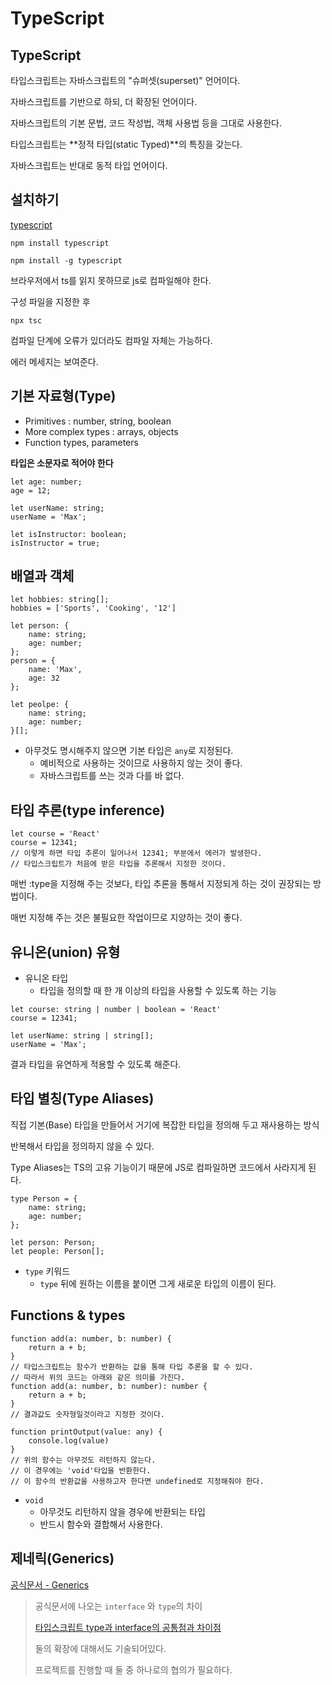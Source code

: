 # TypeScript



## TypeScript

타입스크립트는 자바스크립트의 "슈퍼셋(superset)" 언어이다.

자바스크립트를 기반으로 하되, 더 확장된 언어이다.

자바스크립트의 기본 문법, 코드 작성법, 객체 사용법 등을 그대로 사용한다.



타입스크립트는 **정적 타입(static Typed)**의 특징을 갖는다.

자바스크립트는 반대로 동적 타입 언어이다.



## 설치하기

[typescript](https://www.typescriptlang.org/)

`npm install typescript`

`npm install -g typescript`



브라우저에서 ts를 읽지 못하므로 js로 컴파일해야 한다.

구성 파일을 지정한 후

`npx tsc`

컴파일 단계에 오류가 있더라도 컴파일 자체는 가능하다.

에러 메세지는 보여준다.



## 기본 자료형(Type)

- Primitives : number, string, boolean
- More complex types : arrays, objects
- Function types, parameters

**타입은 소문자로 적어야 한다**

```tsx
let age: number;
age = 12;

let userName: string;
userName = 'Max';

let isInstructor: boolean;
isInstructor = true;
```



## 배열과 객체

```tsx
let hobbies: string[];
hobbies = ['Sports', 'Cooking', '12']

let person: {
    name: string;
    age: number;
};
person = {
    name: 'Max',
    age: 32
};

let peolpe: {
    name: string;
    age: number;
}[];
```

- 아무것도 명시해주지 않으면 기본 타입은 `any`로 지정된다.
  - 예비적으로 사용하는 것이므로 사용하지 않는 것이 좋다.
  - 자바스크립트를 쓰는 것과 다를 바 없다.



## 타입 추론(type inference)

```tsx
let course = 'React'
course = 12341;
// 이렇게 하면 타입 추론이 일어나서 12341; 부분에서 에러가 발생한다.
// 타입스크립트가 처음에 받은 타입을 추론해서 지정한 것이다.
```

매번 :type을 지정해 주는 것보다, 타입 추론을 통해서 지정되게 하는 것이 권장되는 방법이다.

매번 지정해 주는 것은 불필요한 작업이므로 지양하는 것이 좋다.



## 유니온(union) 유형

- 유니온 타입
  - 타입을 정의할 때 한 개 이상의 타입을 사용할 수 있도록 하는 기능

```tsx
let course: string | number | boolean = 'React'
course = 12341;

let userName: string | string[];
userName = 'Max';
```

결과 타입을 유연하게 적용할 수 있도록 해준다.



## 타입 별칭(Type Aliases)

직접 기본(Base) 타입을 만들어서 거기에 복잡한 타입을 정의해 두고 재사용하는 방식

반복해서 타입을 정의하지 않을 수 있다.

Type Aliases는 TS의 고유 기능이기 때문에 JS로 컴파일하면 코드에서 사라지게 된다.

```tsx
type Person = {
    name: string;
    age: number;
};

let person: Person;
let people: Person[];
```

- `type` 키워드
  - `type` 뒤에 원하는 이름을 붙이면 그게 새로운 타입의 이름이 된다.



## Functions & types

```tsx
function add(a: number, b: number) {
    return a + b;
}
// 타입스크립트는 함수가 반환하는 값을 통해 타입 추론을 할 수 있다.
// 따라서 위의 코드는 아래와 같은 의미를 가진다.
function add(a: number, b: number): number {
    return a + b;
}
// 결과값도 숫자형일것이라고 지정한 것이다.

function printOutput(value: any) {
    console.log(value)
}
// 위의 함수는 아무것도 리턴하지 않는다.
// 이 경우에는 'void'타입을 반환한다.
// 이 함수의 반환값을 사용하고자 한다면 undefined로 지정해줘야 한다.
```

- `void`
  - 아무것도 리턴하지 않을 경우에 반환되는 타입
  - 반드시 함수와 결합해서 사용한다.



## 제네릭(Generics)

[공식문서 - Generics](https://www.typescriptlang.org/ko/docs/handbook/2/generics.html)

> 공식문서에 나오는 `interface` 와 `type`의 차이
>
> [타입스크립트 type과 interface의 공통점과 차이점](https://yceffort.kr/2021/03/typescript-interface-vs-type)
>
> 둘의 확장에 대해서도 기술되어있다.
>
> 프로젝트를 진행할 때 둘 중 하나로의 협의가 필요하다.

